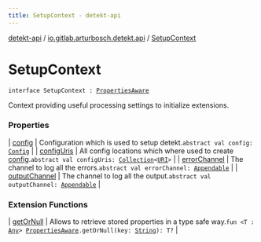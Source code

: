 ```yaml
---
title: SetupContext - detekt-api
---
```


[detekt-api](../../index.html) / [io.gitlab.arturbosch.detekt.api](../index.html) / [SetupContext](./index.html)

# SetupContext

`interface SetupContext : `[`PropertiesAware`](../-properties-aware/index.html)

Context providing useful processing settings to initialize extensions.

### Properties

| [config](config.html) | Configuration which is used to setup detekt.`abstract val config: `[`Config`](../-config/index.html) |
| [configUris](config-uris.html) | All config locations which where used to create [config](config.html).`abstract val configUris: `[`Collection`](https://kotlinlang.org/api/latest/jvm/stdlib/kotlin.collections/-collection/index.html)`<`[`URI`](https://docs.oracle.com/javase/8/docs/api/java/net/URI.html)`>` |
| [errorChannel](error-channel.html) | The channel to log all the errors.`abstract val errorChannel: `[`Appendable`](https://kotlinlang.org/api/latest/jvm/stdlib/kotlin.text/-appendable/index.html) |
| [outputChannel](output-channel.html) | The channel to log all the output.`abstract val outputChannel: `[`Appendable`](https://kotlinlang.org/api/latest/jvm/stdlib/kotlin.text/-appendable/index.html) |

### Extension Functions

| [getOrNull](../get-or-null.html) | Allows to retrieve stored properties in a type safe way.`fun <T : `[`Any`](https://kotlinlang.org/api/latest/jvm/stdlib/kotlin/-any/index.html)`> `[`PropertiesAware`](../-properties-aware/index.html)`.getOrNull(key: `[`String`](https://kotlinlang.org/api/latest/jvm/stdlib/kotlin/-string/index.html)`): T?` |

